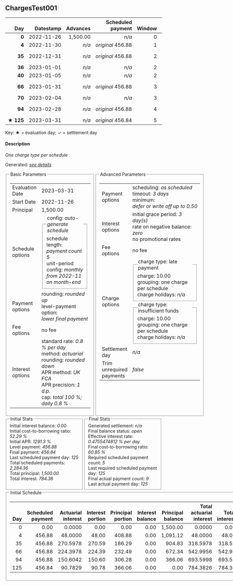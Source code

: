 <h2>ChargesTest001</h2>
<table>
    <thead style="vertical-align: bottom;">
        <th class="ci00" style="text-align: right;">Day</th>
        <th class="ci01" style="text-align: right;">Datestamp</th>
        <th class="ci02" style="text-align: right;">Advances</th>
        <th class="ci03" style="text-align: right;">Scheduled payment</th>
        <th class="ci04" style="text-align: right;">Window</th>
        <th class="ci05" style="text-align: right;">Payment due</th>
        <th class="ci06" style="text-align: right;">Actual payments</th>
        <th class="ci07" style="text-align: right;">Paid by</th>
        <th class="ci08" style="text-align: right;">Net effect</th>
        <th class="ci09" style="text-align: right;">Payment status</th>
        <th class="ci10" style="text-align: right;">Balance status</th>
        <th class="ci11" style="text-align: right;">New charges</th>
        <th class="ci12" style="text-align: right;">Charges portion</th>
        <th class="ci13" style="text-align: right;">Actuarial interest</th>
        <th class="ci14" style="text-align: right;">New interest</th>
        <th class="ci15" style="text-align: right;">Interest portion</th>
        <th class="ci16" style="text-align: right;">Principal portion</th>
        <th class="ci17" style="text-align: right;">Charges balance</th>
        <th class="ci18" style="text-align: right;">Interest balance</th>
        <th class="ci19" style="text-align: right;">Principal balance</th>
        <th class="ci20" style="text-align: right;">Settlement figure</th>
    </thead>
    <tr style="text-align: right;">
        <td class="ci00"><b>0</b></td>
        <td class="ci01" style="white-space: nowrap;">2022-11-26</td>
        <td class="ci02">1,500.00</td>
        <td class="ci03" style="white-space: nowrap;"><i>n/a<i></td>
        <td class="ci04">0</td>
        <td class="ci05">0.00</td>
        <td class="ci06"><i>n/a</i></td>
        <td class="ci07"><i>n/a</i></td>
        <td class="ci08">0.00</td>
        <td class="ci09"><i>none&nbsp;scheduled</i></td>
        <td class="ci10">open</td>
        <td class="ci11"><i>n/a</i></td>
        <td class="ci12">0.00</td>
        <td class="ci13">0.0000</td>
        <td class="ci14">0.0000</td>
        <td class="ci15">0.00</td>
        <td class="ci16">0.00</td>
        <td class="ci17">0.00</td>
        <td class="ci18">0.0000</td>
        <td class="ci19">1,500.00</td>
        <td class="ci20">1,500.00</td>
    </tr>
    <tr style="text-align: right;">
        <td class="ci00"><b>4</b></td>
        <td class="ci01" style="white-space: nowrap;">2022-11-30</td>
        <td class="ci02"><i>n/a</i></td>
        <td class="ci03" style="white-space: nowrap;"><i>original</i> 456.88</td>
        <td class="ci04">1</td>
        <td class="ci05">456.88</td>
        <td class="ci06"><b>0</b>&nbsp;<i>confirmed</i>&nbsp;456.88</td>
        <td class="ci07"><b>4#0</b>&nbsp;456.88</td>
        <td class="ci08">456.88</td>
        <td class="ci09"><i>payment&nbsp;made</i></td>
        <td class="ci10">open</td>
        <td class="ci11"><i>n/a</i></td>
        <td class="ci12">0.00</td>
        <td class="ci13">48.0000</td>
        <td class="ci14">48.0000</td>
        <td class="ci15">48.00</td>
        <td class="ci16">408.88</td>
        <td class="ci17">0.00</td>
        <td class="ci18">0.0000</td>
        <td class="ci19">1,091.12</td>
        <td class="ci20">1,091.12</td>
    </tr>
    <tr style="text-align: right;">
        <td class="ci00"><b>35</b></td>
        <td class="ci01" style="white-space: nowrap;">2022-12-31</td>
        <td class="ci02"><i>n/a</i></td>
        <td class="ci03" style="white-space: nowrap;"><i>original</i> 456.88</td>
        <td class="ci04">2</td>
        <td class="ci05">456.88</td>
        <td class="ci06"><b>0</b>&nbsp;456.88&nbsp;<i>failed&nbsp;(insufficient&nbsp;funds)</i></td>
        <td class="ci07"><b>40#0</b>&nbsp;456.88</td>
        <td class="ci08">0.00</td>
        <td class="ci09"><i>missed&nbsp;payment</i></td>
        <td class="ci10">open</td>
        <td class="ci11"><i>late&nbsp;payment</i>&nbsp;10.00<br/><i>insufficient&nbsp;funds</i>&nbsp;10.00</td>
        <td class="ci12">0.00</td>
        <td class="ci13">270.5978</td>
        <td class="ci14">270.5978</td>
        <td class="ci15">0.00</td>
        <td class="ci16">0.00</td>
        <td class="ci17">20.00</td>
        <td class="ci18">270.5978</td>
        <td class="ci19">1,091.12</td>
        <td class="ci20">1,381.71</td>
    </tr>
    <tr style="text-align: right;">
        <td class="ci00"><b>36</b></td>
        <td class="ci01" style="white-space: nowrap;">2023-01-01</td>
        <td class="ci02"><i>n/a</i></td>
        <td class="ci03" style="white-space: nowrap;"><i>n/a<i></td>
        <td class="ci04">2</td>
        <td class="ci05">0.00</td>
        <td class="ci06"><b>0</b>&nbsp;456.88&nbsp;<i>failed&nbsp;(insufficient&nbsp;funds)</i></td>
        <td class="ci07"><i>n/a</i></td>
        <td class="ci08">0.00</td>
        <td class="ci09"><i>nothing&nbsp;due</i></td>
        <td class="ci10">open</td>
        <td class="ci11"><i>n/a</i></td>
        <td class="ci12">0.00</td>
        <td class="ci13">8.7290</td>
        <td class="ci14">8.7290</td>
        <td class="ci15">0.00</td>
        <td class="ci16">0.00</td>
        <td class="ci17">20.00</td>
        <td class="ci18">279.3267</td>
        <td class="ci19">1,091.12</td>
        <td class="ci20">1,390.44</td>
    </tr>
    <tr style="text-align: right;">
        <td class="ci00"><b>40</b></td>
        <td class="ci01" style="white-space: nowrap;">2023-01-05</td>
        <td class="ci02"><i>n/a</i></td>
        <td class="ci03" style="white-space: nowrap;"><i>n/a<i></td>
        <td class="ci04">2</td>
        <td class="ci05">0.00</td>
        <td class="ci06"><b>0</b>&nbsp;<i>confirmed</i>&nbsp;456.88</td>
        <td class="ci07"><i>n/a</i></td>
        <td class="ci08">456.88</td>
        <td class="ci09"><i>extra&nbsp;payment</i></td>
        <td class="ci10">open</td>
        <td class="ci11"><i>n/a</i></td>
        <td class="ci12">20.00</td>
        <td class="ci13">34.9158</td>
        <td class="ci14">34.9158</td>
        <td class="ci15">314.24</td>
        <td class="ci16">122.64</td>
        <td class="ci17">0.00</td>
        <td class="ci18">0.0000</td>
        <td class="ci19">968.48</td>
        <td class="ci20">968.48</td>
    </tr>
    <tr style="text-align: right;">
        <td class="ci00"><b>66</b></td>
        <td class="ci01" style="white-space: nowrap;">2023-01-31</td>
        <td class="ci02"><i>n/a</i></td>
        <td class="ci03" style="white-space: nowrap;"><i>original</i> 456.88</td>
        <td class="ci04">3</td>
        <td class="ci05">456.88</td>
        <td class="ci06"><b>0</b>&nbsp;456.88&nbsp;<i>failed&nbsp;(insufficient&nbsp;funds)</i><br/><b>1</b>&nbsp;456.88&nbsp;<i>failed&nbsp;(insufficient&nbsp;funds)</i></td>
        <td class="ci07"><b>70#0</b>&nbsp;456.84<br/><b>94#0</b>&nbsp;0.04</td>
        <td class="ci08">0.00</td>
        <td class="ci09"><i>missed&nbsp;payment</i></td>
        <td class="ci10">open</td>
        <td class="ci11"><i>n/a</i></td>
        <td class="ci12">0.00</td>
        <td class="ci13">201.4438</td>
        <td class="ci14">201.4438</td>
        <td class="ci15">0.00</td>
        <td class="ci16">0.00</td>
        <td class="ci17">0.00</td>
        <td class="ci18">201.4438</td>
        <td class="ci19">968.48</td>
        <td class="ci20">1,169.92</td>
    </tr>
    <tr style="text-align: right;">
        <td class="ci00"><b>70</b></td>
        <td class="ci01" style="white-space: nowrap;">2023-02-04</td>
        <td class="ci02"><i>n/a</i></td>
        <td class="ci03" style="white-space: nowrap;"><i>n/a<i></td>
        <td class="ci04">3</td>
        <td class="ci05">0.00</td>
        <td class="ci06"><b>0</b>&nbsp;<i>confirmed</i>&nbsp;456.84</td>
        <td class="ci07"><i>n/a</i></td>
        <td class="ci08">456.84</td>
        <td class="ci09"><i>extra&nbsp;payment</i></td>
        <td class="ci10">open</td>
        <td class="ci11"><i>n/a</i></td>
        <td class="ci12">0.00</td>
        <td class="ci13">30.9914</td>
        <td class="ci14">30.9914</td>
        <td class="ci15">232.43</td>
        <td class="ci16">224.41</td>
        <td class="ci17">0.00</td>
        <td class="ci18">0.0000</td>
        <td class="ci19">744.07</td>
        <td class="ci20">744.07</td>
    </tr>
    <tr style="text-align: right;">
        <td class="ci00"><b>94</b></td>
        <td class="ci01" style="white-space: nowrap;">2023-02-28</td>
        <td class="ci02"><i>n/a</i></td>
        <td class="ci03" style="white-space: nowrap;"><i>original</i> 456.88</td>
        <td class="ci04">4</td>
        <td class="ci05">456.88</td>
        <td class="ci06"><b>0</b>&nbsp;<i>confirmed</i>&nbsp;456.88</td>
        <td class="ci07"><b>94#0</b>&nbsp;456.84<br/><b>125#0</b>&nbsp;0.04</td>
        <td class="ci08">456.88</td>
        <td class="ci09"><i>payment&nbsp;made</i></td>
        <td class="ci10">open</td>
        <td class="ci11"><i>n/a</i></td>
        <td class="ci12">0.00</td>
        <td class="ci13">142.8614</td>
        <td class="ci14">142.8614</td>
        <td class="ci15">142.86</td>
        <td class="ci16">314.02</td>
        <td class="ci17">0.00</td>
        <td class="ci18">0.0000</td>
        <td class="ci19">430.05</td>
        <td class="ci20">430.05</td>
    </tr>
    <tr style="text-align: right;">
        <td class="ci00">&#x2605;&nbsp;<b>125</b></td>
        <td class="ci01" style="white-space: nowrap;">2023-03-31</td>
        <td class="ci02"><i>n/a</i></td>
        <td class="ci03" style="white-space: nowrap;"><i>original</i> 456.84</td>
        <td class="ci04">5</td>
        <td class="ci05">456.84</td>
        <td class="ci06"><b>0</b>&nbsp;<i>confirmed</i>&nbsp;456.84</td>
        <td class="ci07"><b>125#0</b>&nbsp;456.80</td>
        <td class="ci08">456.84</td>
        <td class="ci09"><i>payment&nbsp;made</i></td>
        <td class="ci10">open</td>
        <td class="ci11"><i>n/a</i></td>
        <td class="ci12">0.00</td>
        <td class="ci13">106.6524</td>
        <td class="ci14">106.6524</td>
        <td class="ci15">106.65</td>
        <td class="ci16">350.19</td>
        <td class="ci17">0.00</td>
        <td class="ci18">0.0000</td>
        <td class="ci19">79.86</td>
        <td class="ci20">79.86</td>
    </tr>
</table><p>Key: &#x2605; = evaluation day; &#x2713; = settlement day</p>
<h4>Description</h4>
<p><i>One charge type per schedule</i></p>
<p>Generated: <i><a href="../GeneratedDate.html">see details</a></i></p>
<div style="display:flex;">

<fieldset style="flex: 1; display: flex; flex-direction: column;"><legend>Basic Parameters</legend>
<table>
    <tr>
        <td>Evaluation Date</td>
        <td>2023-03-31</td>
    </tr>
    <tr>
        <td>Start Date</td>
        <td>2022-11-26</td>
    </tr>
    <tr>
        <td>Principal</td>
        <td>1,500.00</td>
    </tr>
    <tr>
        <td>Schedule options</td>
        <td>
            <fieldset>
                <legend>config: <i>auto-generate schedule</i></legend>
                <div>schedule length: <i><i>payment count</i> 5</i></div>
                <div>unit-period config: <i>monthly from 2022-11 on month-end</i></div>
            </fieldset>
        </td>
    </tr>
    <tr>
        <td>Payment options</td>
        <td>
            <div>
                <div>rounding: <i>rounded up</i></div>
                <div>level-payment option: <i>lower&nbsp;final&nbsp;payment</i></div>
            </div>
        </td>
    </tr>
    <tr>
        <td>Fee options</td>
        <td>no fee
        </td>
    </tr>
    <tr>
        <td>Interest options</td>
        <td>
            <div>
                <div>standard rate: <i>0.8 % per day</i></div>
                <div>method: <i>actuarial</i></div>
                <div>rounding: <i>rounded down</i></div>
                <div>APR method: <i>UK FCA</i></div>
                <div>APR precision: <i>1 d.p.</i></div>
                <div>cap: <i>total 100 %; daily 0.8 %</div>
            </div>
        </td>
    </tr>
</table></fieldset>

<fieldset style="flex: 1; display: flex; flex-direction: column;"><legend>Advanced Parameters</legend>
<table>
    <tr>
        <td>Payment options</td>
        <td>
                <div>
                    <div>scheduling: <i>as scheduled</i></div>
                    <div>timeout: <i>3 days</i></div>
                    <div>minimum: <i>defer&nbsp;or&nbsp;write&nbsp;off&nbsp;up&nbsp;to&nbsp;0.50</i></div>
                </div>
        </td>
    </tr>
    <tr>
        <td>Interest options</td>
        <td>
            <div>
                <div>initial grace period: <i>3 day(s)</i></div>
                <div>rate on negative balance: <i>zero</i></div>
                <div>no promotional rates</div>
            </div>
        </td>
    </tr>
    <tr>
        <td>Fee options</td>
        <td>no fee
        </td>
    </tr>
    <tr>
        <td>Charge options</td>
        <td>
            <div>
                <fieldset><legend>charge type: late payment</legend><div><div>charge: 10.00</div><div>grouping: one charge per schedule</div><div>charge holidays: <i>n/a</i></div></div></fieldset>
                <fieldset><legend>charge type: insufficient funds</legend><div><div>charge: 10.00</div><div>grouping: one charge per schedule</div><div>charge holidays: <i>n/a</i></div></div></fieldset>
            </div>
        </td>
    </tr>
    <tr>
        <td>Settlement day</td><td><i><i>n/a</i></i></td>
    </tr>
    <tr>
        <td>Trim unrequired payments</td><td><i>false</i></td>
    </tr>
</table></fieldset>
</div>
<div style="display:flex;">


<fieldset style="flex: 1; display: flex; flex-direction: column;"><legend>Initial Stats</legend>
<div>
    <div>Initial interest balance: <i>0.00</i></div>
    <div>Initial cost-to-borrowing ratio: <i>52.29 %</i></div>
    <div>Initial APR: <i>1291.3 %</i></div>
    <div>Level payment: <i>456.88</i></div>
    <div>Final payment: <i>456.84</i></div>
    <div>Last scheduled payment day: <i>125</i></div>
    <div>Total scheduled payments: <i>2,284.36</i></div>
    <div>Total principal: <i>1,500.00</i></div>
    <div>Total interest: <i>784.36</i></div>
</div></fieldset>

<fieldset style="flex: 1; display: flex; flex-direction: column;"><legend>Final Stats</legend>
<div>
    <div>Generated settlement: <i><i>n/a</i></i></div>
    <div>Final balance status: <i>open</i></div>
    <div>Effective interest rate: <i>0.4755474812 % per day</i></div>
    <div>Final cost-to-borrowing ratio: <i>60.85 %</i></div>
    <div>Required scheduled payment count: <i>5</i></div>
    <div>Last required scheduled payment day: <i>125</i></div>
    <div>Final actual payment count: <i>9</i></div>
    <div>Last actual payment day: <i>125</i></div>
</div>
</fieldset>
</div>
<fieldset><legend>Initial Schedule</legend>
<table>
    <thead style="vertical-align: bottom;">
        <th style="text-align: right;">Day</th>
        <th style="text-align: right;">Scheduled payment</th>
        <th style="text-align: right;">Actuarial interest</th>
        <th style="text-align: right;">Interest portion</th>
        <th style="text-align: right;">Principal portion</th>
        <th style="text-align: right;">Interest balance</th>
        <th style="text-align: right;">Principal balance</th>
        <th style="text-align: right;">Total actuarial interest</th>
        <th style="text-align: right;">Total interest</th>
        <th style="text-align: right;">Total principal</th>
    </thead>
    <tr style="text-align: right;">
        <td class="ci00">0</td>
        <td class="ci01" style="white-space: nowrap;">0.00</td>
        <td class="ci02">0.0000</td>
        <td class="ci03">0.00</td>
        <td class="ci04">0.00</td>
        <td class="ci05">0.00</td>
        <td class="ci06">1,500.00</td>
        <td class="ci07">0.0000</td>
        <td class="ci08">0.00</td>
        <td class="ci09">0.00</td>
    </tr>
    <tr style="text-align: right;">
        <td class="ci00">4</td>
        <td class="ci01" style="white-space: nowrap;">456.88</td>
        <td class="ci02">48.0000</td>
        <td class="ci03">48.00</td>
        <td class="ci04">408.88</td>
        <td class="ci05">0.00</td>
        <td class="ci06">1,091.12</td>
        <td class="ci07">48.0000</td>
        <td class="ci08">48.00</td>
        <td class="ci09">408.88</td>
    </tr>
    <tr style="text-align: right;">
        <td class="ci00">35</td>
        <td class="ci01" style="white-space: nowrap;">456.88</td>
        <td class="ci02">270.5978</td>
        <td class="ci03">270.59</td>
        <td class="ci04">186.29</td>
        <td class="ci05">0.00</td>
        <td class="ci06">904.83</td>
        <td class="ci07">318.5978</td>
        <td class="ci08">318.59</td>
        <td class="ci09">595.17</td>
    </tr>
    <tr style="text-align: right;">
        <td class="ci00">66</td>
        <td class="ci01" style="white-space: nowrap;">456.88</td>
        <td class="ci02">224.3978</td>
        <td class="ci03">224.39</td>
        <td class="ci04">232.49</td>
        <td class="ci05">0.00</td>
        <td class="ci06">672.34</td>
        <td class="ci07">542.9956</td>
        <td class="ci08">542.98</td>
        <td class="ci09">827.66</td>
    </tr>
    <tr style="text-align: right;">
        <td class="ci00">94</td>
        <td class="ci01" style="white-space: nowrap;">456.88</td>
        <td class="ci02">150.6042</td>
        <td class="ci03">150.60</td>
        <td class="ci04">306.28</td>
        <td class="ci05">0.00</td>
        <td class="ci06">366.06</td>
        <td class="ci07">693.5998</td>
        <td class="ci08">693.58</td>
        <td class="ci09">1,133.94</td>
    </tr>
    <tr style="text-align: right;">
        <td class="ci00">125</td>
        <td class="ci01" style="white-space: nowrap;">456.84</td>
        <td class="ci02">90.7829</td>
        <td class="ci03">90.78</td>
        <td class="ci04">366.06</td>
        <td class="ci05">0.00</td>
        <td class="ci06">0.00</td>
        <td class="ci07">784.3826</td>
        <td class="ci08">784.36</td>
        <td class="ci09">1,500.00</td>
    </tr>
</table></fieldset>
